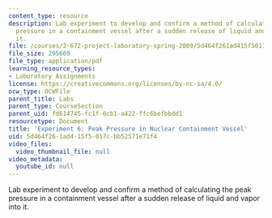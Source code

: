 ```yaml
---
content_type: resource
description: Lab experiment to develop and confirm a method of calculating the peak
  pressure in a containment vessel after a sudden release of liquid and vapor into
  it.
file: /courses/2-672-project-laboratory-spring-2009/5d464f261ad415f5017cbb52571e71f4_peak_press.pdf
file_size: 295669
file_type: application/pdf
learning_resource_types:
- Laboratory Assignments
license: https://creativecommons.org/licenses/by-nc-sa/4.0/
ocw_type: OCWFile
parent_title: Labs
parent_type: CourseSection
parent_uid: fd614745-fc1f-6cb1-a422-ffc6befbbdd1
resourcetype: Document
title: 'Experiment 6: Peak Pressure in Nuclear Containment Vessel'
uid: 5d464f26-1ad4-15f5-017c-bb52571e71f4
video_files:
  video_thumbnail_file: null
video_metadata:
  youtube_id: null
---
```

Lab experiment to develop and confirm a method of calculating the peak pressure in a containment vessel after a sudden release of liquid and vapor into it.